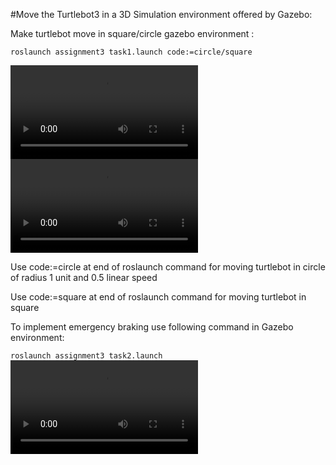 
#Move the Turtlebot3 in a 3D Simulation environment offered by Gazebo:


Make turtlebot move in square/circle gazebo environment :

``roslaunch assignment3 task1.launch code:=circle/square``

![Alt Text](https://github.com/Autonomousanz/AuE8230Spring22_SanskrutiJadhav/blob/main/MyWorkspace/src/assignment3/src/videos/Circle_gazebo.mkv)
![Alt Text](https://github.com/Autonomousanz/AuE8230Spring22_SanskrutiJadhav/blob/main/MyWorkspace/src/assignment3/src/videos/square_gazebo.mkv)

Use code:=circle at end of roslaunch command for moving turtlebot in circle of radius 1 unit and 0.5 linear speed

Use code:=square at end of roslaunch command for moving turtlebot in square

To implement emergency braking use following command in Gazebo environment:

``roslaunch assignment3 task2.launch``
![Alt Text](https://github.com/Autonomousanz/AuE8230Spring22_SanskrutiJadhav/blob/main/MyWorkspace/src/assignment3/src/videos/Emergency_braking.mkv)

